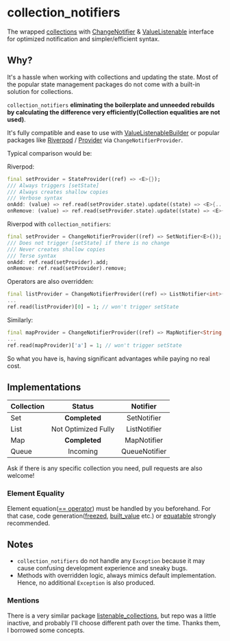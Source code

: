 # collection_notifiers

The wrapped [collections](https://api.dart.dev/stable/dart-collection/dart-collection-library.html)
with [ChangeNotifier](https://api.flutter.dev/flutter/foundation/ChangeNotifier-class.html)
& [ValueListenable](https://api.flutter.dev/flutter/foundation/ValueListenable-class.html) interface for optimized
notification and simpler/efficient syntax.

## Why?

It's a hassle when working with collections and updating the state. Most of the popular state management packages do not
come with a built-in solution for collections.

`collection_notifiers` **eliminating the boilerplate and unneeded rebuilds by calculating the difference very
efficiently(Collection equalities are not used)**.

It's fully compatible and ease to use with
[ValueListenableBuilder](https://api.flutter.dev/flutter/widgets/ValueListenableBuilder-class.html) or popular
packages
like [Riverpod](https://pub.dev/documentation/flutter_riverpod/latest/flutter_riverpod/ChangeNotifierProvider-class.html)
/ [Provider](https://pub.dev/documentation/provider/latest/provider/ChangeNotifierProvider-class.html)
via `ChangeNotifierProvider`.

Typical comparison would be:

Riverpod:

```dart
final setProvider = StateProvider((ref) => <E>{});
/// Always triggers [setState]
/// Always creates shallow copies
/// Verbose syntax
onAdd: (value) => ref.read(setProvider.state).update((state) => <E>{...state, value});
onRemove: (value) => ref.read(setProvider.state).update((state) => <E>{...state..remove(value)});
```

Riverpod with `collection_notifiers`:

```dart
final setProvider = ChangeNotifierProvider((ref) => SetNotifier<E>());
/// Does not trigger [setState] if there is no change
/// Never creates shallow copies
/// Terse syntax
onAdd: ref.read(setProvider).add;
onRemove: ref.read(setProvider).remove;
```

Operators are also overridden:
```dart
final listProvider = ChangeNotifierProvider((ref) => ListNotifier<int>([1]));
...
ref.read(listProvider)[0] = 1; // won't trigger setState
```

Similarly:
```dart
final mapProvider = ChangeNotifierProvider((ref) => MapNotifier<String, int>({'a' : 1}));
...
ref.read(mapProvider)['a'] = 1; // won't trigger setState
```

So what you have is, having significant advantages while paying no real cost.

## Implementations

| Collection |       Status        |   Notifier    |
|------------|:-------------------:|:-------------:|
| Set        |    **Completed**    |  SetNotifier  |  
| List       | Not Optimized Fully | ListNotifier  |
| Map        |    **Completed**    |  MapNotifier  |
| Queue      |      Incoming       | QueueNotifier |

Ask if there is any specific collection you need, pull requests are also welcome!

### Element Equality

Element equation([== operator](https://api.dart.dev/stable/2.13.4/dart-core/Object/operator_equals.html)) must be
handled by you beforehand. For that case, code generation([freezed](https://pub.dev/packages/freezed), 
[built_value](https://pub.dev/packages/built_value) etc.) or [equatable](https://pub.dev/packages/equatable) strongly
recommended.

## Notes
* `collection_notifiers` do not handle any `Exception` because it may cause confusing development experience and sneaky
  bugs.
* Methods with overridden logic, always mimics default implementation. Hence, no additional `Exception` is
  also produced.

### Mentions

There is a very similar package [listenable_collections](https://github.com/escamoteur/listenable_collections), but repo
was a little inactive, and probably I'll choose different path over the time. Thanks them, I borrowed some concepts.
